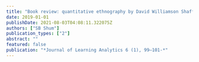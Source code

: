 ```yaml
---
title: "Book review: quantitative ethnography by David Williamson Shaffer"
date: 2019-01-01
publishDate: 2021-08-03T04:08:11.322075Z
authors: ["SB Shum"]
publication_types: ["2"]
abstract: ""
featured: false
publication: "*Journal of Learning Analytics 6 (1), 99—101-*"
---
```


